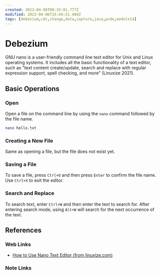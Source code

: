 ```yaml
---
created: 2023-04-06T08:33:01.777Z
modified: 2023-04-06T15:44:31.404Z
tags: [debezium,cdc,change,data,capture,java,pcde,module14]
---
```

# Debezium

GNU nano is a user-friendly command line text editor for
Unix and Linux operating systems.
It includes all the basic functionality of a text editor,
such as "text content create/update,
search and replace with regular expression support,
spell checking, and more" (Linuxize 2021).

## Basic Operations

### Open

Open a file on the command line by using the `nano` command followed by the file name.

```bash
nano hello.txt
```

### Creating a New File

Same as opening a file, but the file does not exist yet.

### Saving a File

To save a file, press `Ctrl+O` and then press `Enter` to confirm the file name.
Use `Ctrl+X` to exit the editor.

### Search and Replace

To search text, enter `Ctrl+W` and then enter the text to search for.
After entering search mode, using `Alt+W` will search for the next occurrence of the text.

## References

### Web Links

* [How to Use Nano Text Editor (from linuxize.com)][nano-linuxize]

<!-- Hidden References -->
[nano-linuxize]: https://linuxize.com/post/how-to-use-nano-text-editor/ "How to Use Nano Text Editor (from linuxize.com)"

### Note Links

<!-- Hidden References -->
